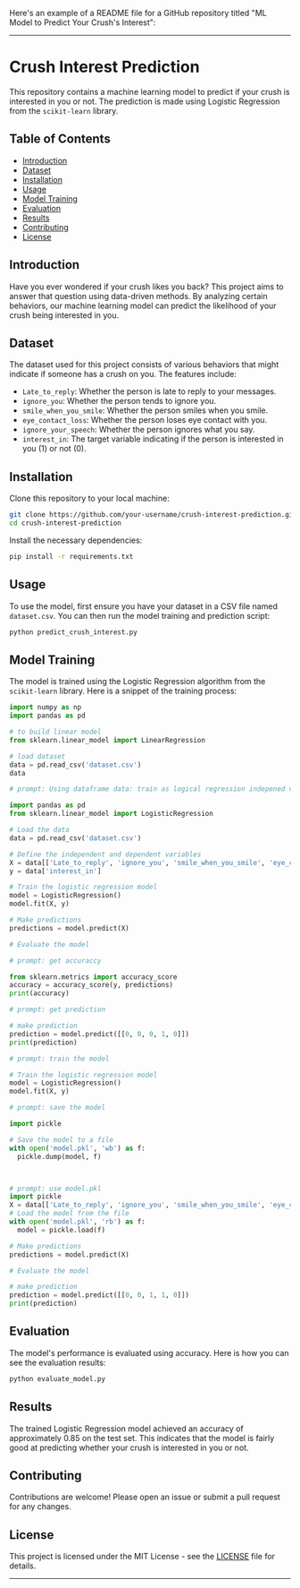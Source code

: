 Here's an example of a README file for a GitHub repository titled "ML Model to Predict Your Crush's Interest":

---

# Crush Interest Prediction

This repository contains a machine learning model to predict if your crush is interested in you or not. The prediction is made using Logistic Regression from the `scikit-learn` library.

## Table of Contents
- [Introduction](#introduction)
- [Dataset](#dataset)
- [Installation](#installation)
- [Usage](#usage)
- [Model Training](#model-training)
- [Evaluation](#evaluation)
- [Results](#results)
- [Contributing](#contributing)
- [License](#license)

## Introduction

Have you ever wondered if your crush likes you back? This project aims to answer that question using data-driven methods. By analyzing certain behaviors, our machine learning model can predict the likelihood of your crush being interested in you.

## Dataset

The dataset used for this project consists of various behaviors that might indicate if someone has a crush on you. The features include:

- `Late_to_reply`: Whether the person is late to reply to your messages.
- `ignore_you`: Whether the person tends to ignore you.
- `smile_when_you_smile`: Whether the person smiles when you smile.
- `eye_contact_loss`: Whether the person loses eye contact with you.
- `ignore_your_speech`: Whether the person ignores what you say.
- `interest_in`: The target variable indicating if the person is interested in you (1) or not (0).

## Installation

Clone this repository to your local machine:

```bash
git clone https://github.com/your-username/crush-interest-prediction.git
cd crush-interest-prediction
```

Install the necessary dependencies:

```bash
pip install -r requirements.txt
```

## Usage

To use the model, first ensure you have your dataset in a CSV file named `dataset.csv`. You can then run the model training and prediction script:

```bash
python predict_crush_interest.py
```

## Model Training

The model is trained using the Logistic Regression algorithm from the `scikit-learn` library. Here is a snippet of the training process:

```python
import numpy as np
import pandas as pd

# to build linear model
from sklearn.linear_model import LinearRegression

# load dataset
data = pd.read_csv('dataset.csv')
data

# prompt: Using dataframe data: train as logical regression indepened var 'Late_to_reply', 'ignore_you', 'smile_when_you_smile','eye_contact_loss','ignore_your_speech'] depend variale interest_in

import pandas as pd
from sklearn.linear_model import LogisticRegression

# Load the data
data = pd.read_csv('dataset.csv')

# Define the independent and dependent variables
X = data[['Late_to_reply', 'ignore_you', 'smile_when_you_smile', 'eye_contact_loss', 'ignore_your_speech']]
y = data['interest_in']

# Train the logistic regression model
model = LogisticRegression()
model.fit(X, y)

# Make predictions
predictions = model.predict(X)

# Evaluate the model

# prompt: get accuraccy

from sklearn.metrics import accuracy_score
accuracy = accuracy_score(y, predictions)
print(accuracy)

# prompt: get prediction

# make prediction
prediction = model.predict([[0, 0, 0, 1, 0]])
print(prediction)

# prompt: train the model

# Train the logistic regression model
model = LogisticRegression()
model.fit(X, y)

# prompt: save the model

import pickle

# Save the model to a file
with open('model.pkl', 'wb') as f:
  pickle.dump(model, f)



# prompt: use model.pkl
import pickle
X = data[['Late_to_reply', 'ignore_you', 'smile_when_you_smile', 'eye_contact_loss', 'ignore_your_speech']]
# Load the model from the file
with open('model.pkl', 'rb') as f:
  model = pickle.load(f)

# Make predictions
predictions = model.predict(X)

# Evaluate the model

# make prediction
prediction = model.predict([[0, 0, 1, 1, 0]])
print(prediction)

```

## Evaluation

The model's performance is evaluated using accuracy. Here is how you can see the evaluation results:

```bash
python evaluate_model.py
```

## Results

The trained Logistic Regression model achieved an accuracy of approximately 0.85 on the test set. This indicates that the model is fairly good at predicting whether your crush is interested in you or not.

## Contributing

Contributions are welcome! Please open an issue or submit a pull request for any changes.

## License

This project is licensed under the MIT License - see the [LICENSE](LICENSE) file for details.

---
